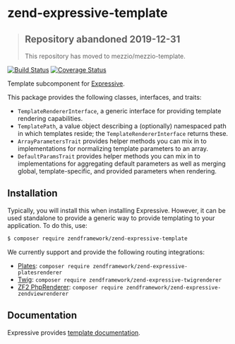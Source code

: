 # zend-expressive-template

> ## Repository abandoned 2019-12-31
>
> This repository has moved to mezzio/mezzio-template.

[![Build Status](https://secure.travis-ci.org/zendframework/zend-expressive-template.svg?branch=master)](https://secure.travis-ci.org/zendframework/zend-expressive-template)
[![Coverage Status](https://coveralls.io/repos/github/zendframework/zend-expressive-template/badge.svg?branch=master)](https://coveralls.io/github/zendframework/zend-expressive-template?branch=master)

Template subcomponent for [Expressive](https://github.com/zendframework/zend-expressive).

This package provides the following classes, interfaces, and traits:

- `TemplateRendererInterface`, a generic interface for providing template
  rendering capabilities.
- `TemplatePath`, a value object describing a (optionally) namespaced path in
  which templates reside; the `TemplateRendererInterface` returns these.
- `ArrayParametersTrait` provides helper methods you can mix in to
  implementations for normalizing template parameters to an array.
- `DefaultParamsTrait` provides helper methods you can mix in to
  implementations for aggregating default parameters as well as merging global,
  template-specific, and provided parameters when rendering.

## Installation

Typically, you will install this when installing Expressive. However, it can be
used standalone to provide a generic way to provide templating to your
application. To do this, use:

```bash
$ composer require zendframework/zend-expressive-template
```

We currently support and provide the following routing integrations:

- [Plates](https://github.com/thephpleague/plates):
  `composer require zendframework/zend-expressive-platesrenderer`
- [Twig](http://twig.sensiolabs.org/):
  `composer require zendframework/zend-expressive-twigrenderer`
- [ZF2 PhpRenderer](https://github.com/zendframework/zend-view):
  `composer require zendframework/zend-expressive-zendviewrenderer`

## Documentation

Expressive provides [template documentation](https://docs.zendframework.com/zend-expressive/features/template/intro/).